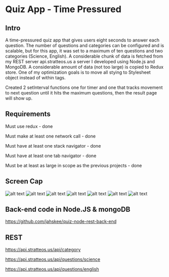 # Quiz App - Time Pressured

## Intro

A time-pressured quiz app that gives users eight seconds to answer each question.
The number of questions and categories can be configured and is scalable, but for this app, it was set to a maximum of ten questions and two categories (Science, English). A considerable chunk of data is
fetched from my REST server api.stratteos.us a server I developed using Node.js and MongoDB. 
A considerable amount of data (not too large) is copied to Redux store. One of my optimization 
goals is to move all stying to Stylesheet object instead of within tags.

Created 2 setInterval functions one for timer and one that tracks movement to next question until 
it hits the maximum questions, then the result page will show up.

## Requirements

Must use redux - done

Must make at least one network call - done

Must have at least one stack navigator - done

Must have at least one tab navigator - done

Must be at least as large in scope as the previous projects - done


## Screen Cap

![alt text](https://image.ibb.co/gdUekd/photo1.jpg)
![alt text](https://image.ibb.co/jUBEJy/photo2.jpg)
![alt text](https://image.ibb.co/eENMyy/photo3.jpg)
![alt text](https://image.ibb.co/d6hzkd/photo4.jpg)
![alt text](https://image.ibb.co/cMxody/photo5.jpg)
![alt text](https://image.ibb.co/d14C5d/photo6.jpg)
![alt text](https://image.ibb.co/eSi5Qd/photo7.jpg)

## Back-end code in Node.JS & mongoDB

https://github.com/jahskee/quiz-node-rest-back-end

## REST

https://api.stratteos.us/api/category

https://api.stratteos.us/api/questions/science

https://api.stratteos.us/api/questions/english
